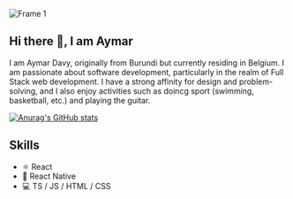  
![Frame 1](https://github.com/HaAymar/HaAymar/assets/71372488/3396dc86-faba-462a-97ca-b5c2619490a1)
## Hi there 👋, I am Aymar
I am Aymar Davy, originally from Burundi but currently residing in Belgium. I am passionate about software development, particularly in the realm of Full Stack web development. I have a strong affinity for design and problem-solving, and I also enjoy activities such as doincg sport (swimming, basketball, etc.) and playing the guitar.

[![Anurag's GitHub stats](https://github-readme-stats.vercel.app/api?username=HaAymar)](https://github.com/anuraghazra/github-readme-stats)

## Skills
* ⚛️ React
* 📲 React Native
* 💻 TS / JS / HTML / CSS


 
